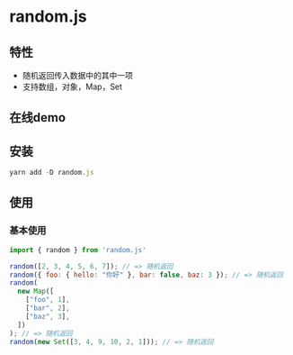 # random.js

## 特性
- 随机返回传入数据中的其中一项
- 支持数组，对象，Map，Set

## 在线demo
<!-- https://codesandbox.io/s/musk-clone-x137mv -->

## 安装

```js
yarn add -D random.js
```

## 使用

### 基本使用
```js
import { random } from 'random.js'

random([2, 3, 4, 5, 6, 7]); // => 随机返回
random({ foo: { hello: "你好" }, bar: false, baz: 3 }); // => 随机返回
random(
  new Map([
    ["foo", 1],
    ["bar", 2],
    ["baz", 3],
  ])
); // => 随机返回
random(new Set([3, 4, 9, 10, 2, 1])); // => 随机返回
```


